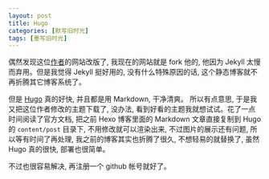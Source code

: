```yaml
---
layout: post
title: Hugo
categories: [默写旧时光]
tags: [墨写旧时光]
---
```


偶然发现这位[作者](https://yihui.name/)的网站改版了, 我现在的网站就是 fork 他的, 他因为 Jekyll 太慢而弃用。但是我觉得 Jekyll 挺好用的, 没有什么特殊原因的话, 这个静态博客就不再折腾其它博客系统了。

但是 [Hugo](https://www.gohugo.io) 真的好快, 并且都是用 Markdown, 干净清爽。 所以有点意思, 于是我又把这位作者修改的主题下载了, 没办法, 看到好看的主题我就想试试。花了一点时间阅读了官方文档, 把之前 Hexo 博客里面的 Markdown 文章直接复制到 Hugo 的 `content/post` 目录下, 不用修改就可以渲染出来, 不过图片的展示还有问题, 所以等有时间了再处理, 我之前的博客其实也折腾了很久, 不想轻易的就替换了, 虽然 Hugo 真的很快, 部署也很简单。

不过也很容易解决, 再注册一个 github 帐号就好了。
